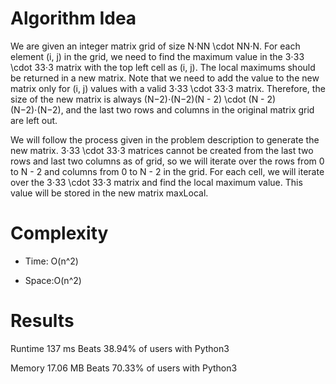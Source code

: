 # Algorithm Idea

We are given an integer matrix grid of size N⋅NN \cdot NN⋅N. For each element (i, j) in the grid, we need to find the maximum value in the 3⋅33 \cdot 33⋅3 matrix with the top left cell as (i, j). The local maximums should be returned in a new matrix. Note that we need to add the value to the new matrix only for (i, j) values with a valid 3⋅33 \cdot 33⋅3 matrix. Therefore, the size of the new matrix is always (N−2)⋅(N−2)(N - 2) \cdot (N - 2)(N−2)⋅(N−2), and the last two rows and columns in the original matrix grid are left out.

We will follow the process given in the problem description to generate the new matrix. 3⋅33 \cdot 33⋅3 matrices cannot be created from the last two rows and last two columns as of grid, so we will iterate over the rows from 0 to N - 2 and columns from 0 to N - 2 in the grid. For each cell, we will iterate over the 3⋅33 \cdot 33⋅3 matrix and find the local maximum value. This value will be stored in the new matrix maxLocal.


# Complexity

- Time: O(n^2)

- Space:O(n^2)

# Results

Runtime
137
ms
Beats
38.94%
of users with Python3

Memory
17.06
MB
Beats
70.33%
of users with Python3